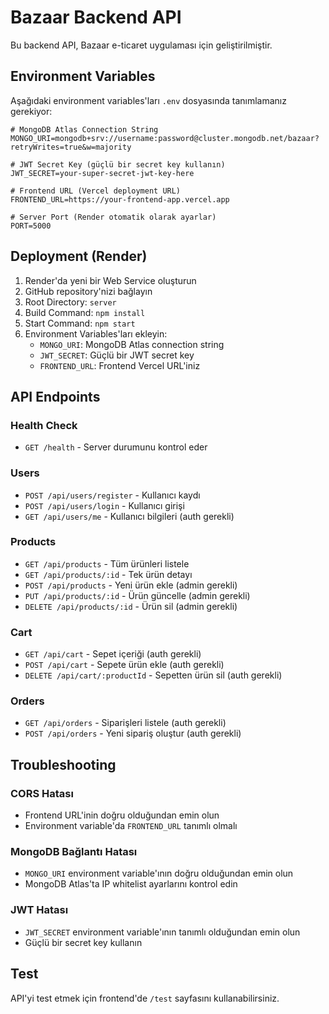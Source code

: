 # Bazaar Backend API

Bu backend API, Bazaar e-ticaret uygulaması için geliştirilmiştir.

## Environment Variables

Aşağıdaki environment variables'ları `.env` dosyasında tanımlamanız gerekiyor:

```env
# MongoDB Atlas Connection String
MONGO_URI=mongodb+srv://username:password@cluster.mongodb.net/bazaar?retryWrites=true&w=majority

# JWT Secret Key (güçlü bir secret key kullanın)
JWT_SECRET=your-super-secret-jwt-key-here

# Frontend URL (Vercel deployment URL)
FRONTEND_URL=https://your-frontend-app.vercel.app

# Server Port (Render otomatik olarak ayarlar)
PORT=5000
```

## Deployment (Render)

1. Render'da yeni bir Web Service oluşturun
2. GitHub repository'nizi bağlayın
3. Root Directory: `server`
4. Build Command: `npm install`
5. Start Command: `npm start`
6. Environment Variables'ları ekleyin:
   - `MONGO_URI`: MongoDB Atlas connection string
   - `JWT_SECRET`: Güçlü bir JWT secret key
   - `FRONTEND_URL`: Frontend Vercel URL'iniz

## API Endpoints

### Health Check
- `GET /health` - Server durumunu kontrol eder

### Users
- `POST /api/users/register` - Kullanıcı kaydı
- `POST /api/users/login` - Kullanıcı girişi
- `GET /api/users/me` - Kullanıcı bilgileri (auth gerekli)

### Products
- `GET /api/products` - Tüm ürünleri listele
- `GET /api/products/:id` - Tek ürün detayı
- `POST /api/products` - Yeni ürün ekle (admin gerekli)
- `PUT /api/products/:id` - Ürün güncelle (admin gerekli)
- `DELETE /api/products/:id` - Ürün sil (admin gerekli)

### Cart
- `GET /api/cart` - Sepet içeriği (auth gerekli)
- `POST /api/cart` - Sepete ürün ekle (auth gerekli)
- `DELETE /api/cart/:productId` - Sepetten ürün sil (auth gerekli)

### Orders
- `GET /api/orders` - Siparişleri listele (auth gerekli)
- `POST /api/orders` - Yeni sipariş oluştur (auth gerekli)

## Troubleshooting

### CORS Hatası
- Frontend URL'inin doğru olduğundan emin olun
- Environment variable'da `FRONTEND_URL` tanımlı olmalı

### MongoDB Bağlantı Hatası
- `MONGO_URI` environment variable'ının doğru olduğundan emin olun
- MongoDB Atlas'ta IP whitelist ayarlarını kontrol edin

### JWT Hatası
- `JWT_SECRET` environment variable'ının tanımlı olduğundan emin olun
- Güçlü bir secret key kullanın

## Test

API'yi test etmek için frontend'de `/test` sayfasını kullanabilirsiniz. 